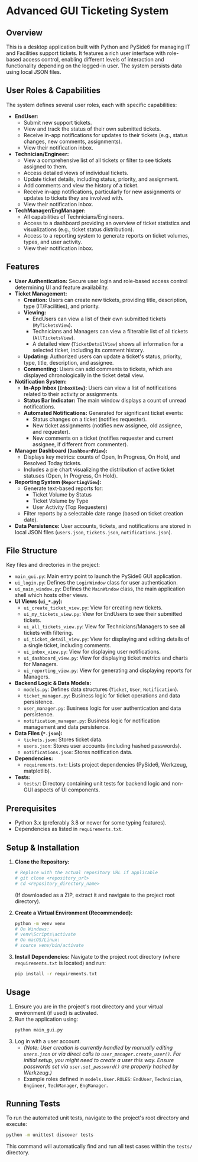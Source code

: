 # Advanced GUI Ticketing System

## Overview

This is a desktop application built with Python and PySide6 for managing IT and Facilities support tickets. It features a rich user interface with role-based access control, enabling different levels of interaction and functionality depending on the logged-in user. The system persists data using local JSON files.

## User Roles & Capabilities

The system defines several user roles, each with specific capabilities:

*   **EndUser:**
    *   Submit new support tickets.
    *   View and track the status of their own submitted tickets.
    *   Receive in-app notifications for updates to their tickets (e.g., status changes, new comments, assignments).
    *   View their notification inbox.
*   **Technician/Engineer:**
    *   View a comprehensive list of all tickets or filter to see tickets assigned to them.
    *   Access detailed views of individual tickets.
    *   Update ticket details, including status, priority, and assignment.
    *   Add comments and view the history of a ticket.
    *   Receive in-app notifications, particularly for new assignments or updates to tickets they are involved with.
    *   View their notification inbox.
*   **TechManager/EngManager:**
    *   All capabilities of Technicians/Engineers.
    *   Access to a dashboard providing an overview of ticket statistics and visualizations (e.g., ticket status distribution).
    *   Access to a reporting system to generate reports on ticket volumes, types, and user activity.
    *   View their notification inbox.

## Features

*   **User Authentication:** Secure user login and role-based access control determining UI and feature availability.
*   **Ticket Management:**
    *   **Creation:** Users can create new tickets, providing title, description, type (IT/Facilities), and priority.
    *   **Viewing:**
        *   EndUsers can view a list of their own submitted tickets (`MyTicketsView`).
        *   Technicians and Managers can view a filterable list of all tickets (`AllTicketsView`).
        *   A detailed view (`TicketDetailView`) shows all information for a selected ticket, including its comment history.
    *   **Updating:** Authorized users can update a ticket's status, priority, type, title, description, and assignee.
    *   **Commenting:** Users can add comments to tickets, which are displayed chronologically in the ticket detail view.
*   **Notification System:**
    *   **In-App Inbox (`InboxView`):** Users can view a list of notifications related to their activity or assignments.
    *   **Status Bar Indicator:** The main window displays a count of unread notifications.
    *   **Automated Notifications:** Generated for significant ticket events:
        *   Status changes on a ticket (notifies requester).
        *   New ticket assignments (notifies new assignee, old assignee, and requester).
        *   New comments on a ticket (notifies requester and current assignee, if different from commenter).
*   **Manager Dashboard (`DashboardView`):**
    *   Displays key metrics: counts of Open, In Progress, On Hold, and Resolved Today tickets.
    *   Includes a pie chart visualizing the distribution of active ticket statuses (Open, In Progress, On Hold).
*   **Reporting System (`ReportingView`):**
    *   Generate text-based reports for:
        *   Ticket Volume by Status
        *   Ticket Volume by Type
        *   User Activity (Top Requesters)
    *   Filter reports by a selectable date range (based on ticket creation date).
*   **Data Persistence:** User accounts, tickets, and notifications are stored in local JSON files (`users.json`, `tickets.json`, `notifications.json`).

## File Structure

Key files and directories in the project:

*   `main_gui.py`: Main entry point to launch the PySide6 GUI application.
*   `ui_login.py`: Defines the `LoginWindow` class for user authentication.
*   `ui_main_window.py`: Defines the `MainWindow` class, the main application shell which hosts other views.
*   **UI Views (`ui_*.py`):**
    *   `ui_create_ticket_view.py`: View for creating new tickets.
    *   `ui_my_tickets_view.py`: View for EndUsers to see their submitted tickets.
    *   `ui_all_tickets_view.py`: View for Technicians/Managers to see all tickets with filtering.
    *   `ui_ticket_detail_view.py`: View for displaying and editing details of a single ticket, including comments.
    *   `ui_inbox_view.py`: View for displaying user notifications.
    *   `ui_dashboard_view.py`: View for displaying ticket metrics and charts for Managers.
    *   `ui_reporting_view.py`: View for generating and displaying reports for Managers.
*   **Backend Logic & Data Models:**
    *   `models.py`: Defines data structures (`Ticket`, `User`, `Notification`).
    *   `ticket_manager.py`: Business logic for ticket operations and data persistence.
    *   `user_manager.py`: Business logic for user authentication and data persistence.
    *   `notification_manager.py`: Business logic for notification management and data persistence.
*   **Data Files (`*.json`):**
    *   `tickets.json`: Stores ticket data.
    *   `users.json`: Stores user accounts (including hashed passwords).
    *   `notifications.json`: Stores notification data.
*   **Dependencies:**
    *   `requirements.txt`: Lists project dependencies (PySide6, Werkzeug, matplotlib).
*   **Tests:**
    *   `tests/`: Directory containing unit tests for backend logic and non-GUI aspects of UI components.

## Prerequisites

*   Python 3.x (preferably 3.8 or newer for some typing features).
*   Dependencies as listed in `requirements.txt`.

## Setup & Installation

1.  **Clone the Repository:**
    ```bash
    # Replace with the actual repository URL if applicable
    # git clone <repository_url>
    # cd <repository_directory_name>
    ```
    (If downloaded as a ZIP, extract it and navigate to the project root directory).

2.  **Create a Virtual Environment (Recommended):**
    ```bash
    python -m venv venv
    # On Windows:
    # venv\Scripts\activate
    # On macOS/Linux:
    # source venv/bin/activate
    ```

3.  **Install Dependencies:**
    Navigate to the project root directory (where `requirements.txt` is located) and run:
    ```bash
    pip install -r requirements.txt
    ```

## Usage

1.  Ensure you are in the project's root directory and your virtual environment (if used) is activated.
2.  Run the application using:
    ```bash
    python main_gui.py
    ```
3.  Log in with a user account.
    *   *(Note: User creation is currently handled by manually editing `users.json` or via direct calls to `user_manager.create_user()`. For initial setup, you might need to create a user this way. Ensure passwords set via `user.set_password()` are properly hashed by Werkzeug.)*
    *   Example roles defined in `models.User.ROLES`: `EndUser`, `Technician`, `Engineer`, `TechManager`, `EngManager`.

## Running Tests

To run the automated unit tests, navigate to the project's root directory and execute:

```bash
python -m unittest discover tests
```
This command will automatically find and run all test cases within the `tests/` directory.